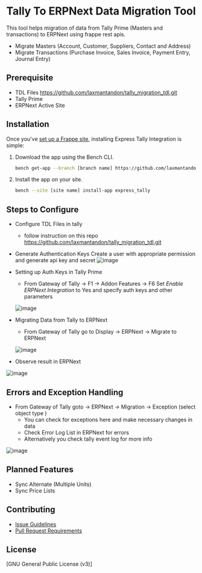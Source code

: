 <div align="left">

<h1>Tally To ERPNext Data Migration Tool</h1>

This tool helps migration of data from Tally Prime (Masters and transactions) to ERPNext using frappe rest apis.
- Migrate Masters (Account, Customer, Suppliers, Contact and Address)
- Migrate Transactions (Purchase Invoice, Sales Invoice, Payment Entry, Journal Entry)

</div>

## Prerequisite
* TDL Files https://github.com/laxmantandon/tally_migration_tdl.git
* Tally Prime
* ERPNext Active Site 

## Installation

Once you've [set up a Frappe site](https://frappeframework.com/docs/v14/user/en/installation/), installing Express Tally Integration is simple:

1. Download the app using the Bench CLI.

    ```bash
    bench get-app --branch [branch name] https://github.com/laxmantandon/express_tally.git
    ```

2. Install the app on your site.

    ```bash
    bench --site [site name] install-app express_tally
    ```


## Steps to Configure
* Configure TDL Files in tally
  - follow instruction on this repo https://github.com/laxmantandon/tally_migration_tdl.git

* Generate Authentication Keys
  Create a user with appropriate permission and generate api key and secret
  ![image](https://github.com/laxmantandon/express_tally/assets/24727535/73558d52-d260-4a38-b0a1-8c2ef307a50b)

* Setting up Auth Keys in Tally Prime
  - From Gateway of Tally -> F1 -> Addon Features -> F6
  Set *Enable ERPNext Integration* to Yes and specify auth keys and other parameters
  
  ![image](https://github.com/laxmantandon/express_tally/assets/24727535/5039845f-6a04-49e2-b45c-4a55933630f7)

* Migrating Data from Tally to ERPNext
  - From Gateway of Tally go to Display -> ERPNext -> Migrate to ERPNext
  
  ![image](https://github.com/laxmantandon/express_tally/assets/24727535/d7029c93-1a44-450b-b2f1-ef3655eb28ce)

* Observe result in ERPNext

![image](https://github.com/laxmantandon/express_tally/assets/24727535/f1b46186-89d0-42fb-9136-1df767adbdb7)

## Errors and Exception Handling 
* From Gateway of Tally goto -> ERPNext -> Migration -> Exception (select object type )
  - You can check for exceptions here and make necessary changes in data
  - Check Error Log List in ERPNext for errors
  - Alternatively you check tally event log for more info
    
![image](https://github.com/laxmantandon/express_tally/assets/24727535/726a60b0-7291-4a82-a453-af3eb1d8a2fc)


## Planned Features

- Sync Alternate (Multiple Units)
- Sync Price Lists

## Contributing

- [Issue Guidelines](https://github.com/frappe/erpnext/wiki/Issue-Guidelines)
- [Pull Request Requirements](https://github.com/frappe/erpnext/wiki/Contribution-Guidelines)

## License

[GNU General Public License (v3)]
